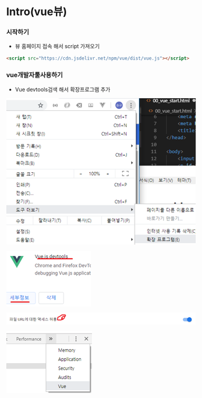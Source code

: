# Intro(vue뷰)

### 시작하기

- 뷰 홈페이지 접속 해서 script 가져오기

```html
<script src="https://cdn.jsdelivr.net/npm/vue/dist/vue.js"></script>
```



### vue개발자툴사용하기

- Vue devtools검색 해서 확장프로그램 추가

![1572836224457](README.assets/1572836224457.png)

![1572836279741](README.assets/1572836279741.png)

![1572836304890](README.assets/1572836304890.png)

![1572836341996](README.assets/1572836341996.png)